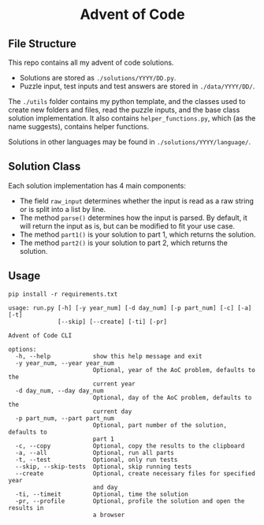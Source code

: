 <div align="center">
  <h1>Advent of Code</h1> 
</div>

## File Structure

This repo contains all my advent of code solutions.

- Solutions are stored as `./solutions/YYYY/DD.py`.
- Puzzle input, test inputs and test answers are stored in `./data/YYYY/DD/`.

The `./utils` folder contains my python template, and the classes used to create new folders and files, read the puzzle inputs, and the base class solution implementation. It also contains `helper_functions.py`, which (as the name suggests), contains helper functions.

Solutions in other languages may be found in `./solutions/YYYY/language/`.

## Solution Class

Each solution implementation has 4 main components:

- The field `raw_input` determines whether the input is read as a raw string or is split into a list by line.
- The method `parse()` determines how the input is parsed. By default, it will return the input as is, but can be modified to fit your use case.
- The method `part1()` is your solution to part 1, which returns the solution.
- The method `part2()` is your solution to part 2, which returns the solution.

## Usage

```
pip install -r requirements.txt
```

```
usage: run.py [-h] [-y year_num] [-d day_num] [-p part_num] [-c] [-a] [-t]
              [--skip] [--create] [-ti] [-pr]

Advent of Code CLI

options:
  -h, --help            show this help message and exit
  -y year_num, --year year_num
                        Optional, year of the AoC problem, defaults to the
                        current year
  -d day_num, --day day_num
                        Optional, day of the AoC problem, defaults to the
                        current day
  -p part_num, --part part_num
                        Optional, part number of the solution, defaults to
                        part 1
  -c, --copy            Optional, copy the results to the clipboard
  -a, --all             Optional, run all parts
  -t, --test            Optional, only run tests
  --skip, --skip-tests  Optional, skip running tests
  --create              Optional, create necessary files for specified year
                        and day
  -ti, --timeit         Optional, time the solution
  -pr, --profile        Optional, profile the solution and open the results in
                        a browser

```
